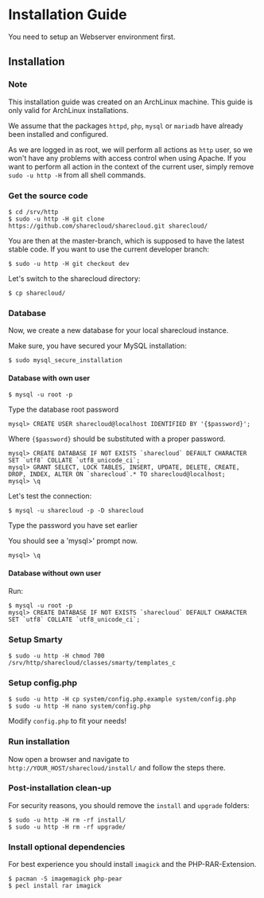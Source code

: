 # Installation Guide

You need to setup an Webserver environment first. 

## Installation

### Note
This installation guide was created on an ArchLinux machine. This guide is only valid for ArchLinux installations.

We assume that the packages `httpd`, `php`, `mysql` or `mariadb` have already been installed and configured.

As we are logged in as root, we will perform all actions as `http` user, so we won't have any problems
with access control when using Apache. If you want to perform all action in the context of the current
user, simply remove `sudo -u http -H` from all shell commands.

### Get the source code

	$ cd /srv/http
	$ sudo -u http -H git clone https://github.com/sharecloud/sharecloud.git sharecloud/
	
You are then at the master-branch, which is supposed to have the latest stable code. If you want to use
the current developer branch:

	$ sudo -u http -H git checkout dev
	
Let's switch to the sharecloud directory:

	$ cp sharecloud/
	
### Database
Now, we create a new database for your local sharecloud instance.

Make sure, you have secured your MySQL installation:

	$ sudo mysql_secure_installation

#### Database with own user

	$ mysql -u root -p
	
Type the database root password
	
	mysql> CREATE USER sharecloud@localhost IDENTIFIED BY '{$password}';

Where `{$password}` should be substituted with a proper password.

	mysql> CREATE DATABASE IF NOT EXISTS `sharecloud` DEFAULT CHARACTER SET `utf8` COLLATE `utf8_unicode_ci`;
	mysql> GRANT SELECT, LOCK TABLES, INSERT, UPDATE, DELETE, CREATE, DROP, INDEX, ALTER ON `sharecloud`.* TO sharecloud@localhost;
	mysql> \q

	
Let's test the connection:

	$ mysql -u sharecloud -p -D sharecloud
	
Type the password you have set earlier

You should see a 'mysql>' prompt now.

	mysql> \q

#### Database without own user
Run:

	$ mysql -u root -p
	mysql> CREATE DATABASE IF NOT EXISTS `sharecloud` DEFAULT CHARACTER SET `utf8` COLLATE `utf8_unicode_ci`;

### Setup Smarty

	$ sudo -u http -H chmod 700 /srv/http/sharecloud/classes/smarty/templates_c
	
### Setup config.php

	$ sudo -u http -H cp system/config.php.example system/config.php
	$ sudo -u http -H nano system/config.php

Modify `config.php` to fit your needs!

### Run installation
Now open a browser and navigate to `http://YOUR_HOST/sharecloud/install/` and follow the steps there.

### Post-installation clean-up
For security reasons, you should remove the `install` and `upgrade` folders:

	$ sudo -u http -H rm -rf install/
	$ sudo -u http -H rm -rf upgrade/

### Install optional dependencies

For best experience you should install `imagick` and the PHP-RAR-Extension.

	$ pacman -S imagemagick php-pear
	$ pecl install rar imagick
